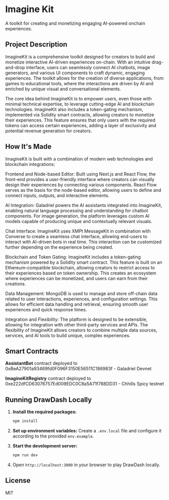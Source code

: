 # Imagine Kit

A toolkit for creating and monetizing engaging AI-powered onchain experiences.

## Project Description

ImagineKit is a comprehensive toolkit designed for creators to build and monetize interactive AI-driven experiences on-chain. With an intuitive drag-and-drop interface, users can seamlessly connect AI chatbots, image generators, and various UI components to craft dynamic, engaging experiences. The toolkit allows for the creation of diverse applications, from games to educational tools, where the interactions are driven by AI and enriched by unique visual and conversational elements.

The core idea behind ImagineKit is to empower users, even those with minimal technical expertise, to leverage cutting-edge AI and blockchain technologies. ImagineKit also includes a token-gating mechanism, implemented via Solidity smart contracts, allowing creators to monetize their experiences. This feature ensures that only users with the required tokens can access certain experiences, adding a layer of exclusivity and potential revenue generation for creators.

## How It's Made

ImagineKit is built with a combination of modern web technologies and blockchain integrations:

Frontend and Node-based Editor: Built using Next.js and React Flow, the front-end provides a user-friendly interface where creators can visually design their experiences by connecting various components. React Flow serves as the basis for the node-based editor, allowing users to define and connect inputs, outputs, and interactive elements.

AI Integration: Galadriel powers the AI assistants integrated into ImagineKit, enabling natural language processing and understanding for chatbot components. For image generation, the platform leverages custom AI models capable of producing unique and contextually relevant visuals.

Chat Interface: ImagineKit uses XMPt MessageKit in combination with Converse to create a seamless chat interface, allowing end-users to interact with AI-driven bots in real time. This interaction can be customized further depending on the experience being created.

Blockchain and Token Gating: ImagineKit includes a token-gating mechanism powered by a Solidity smart contract. This feature is built on an Ethereum-compatible blockchain, allowing creators to restrict access to their experiences based on token ownership. This creates an ecosystem where experiences can be monetized, and users can earn from their creations.

Data Management: MongoDB is used to manage and store off-chain data related to user interactions, experiences, and configuration settings. This allows for efficient data handling and retrieval, ensuring smooth user experiences and quick response times.

Integration and Flexibility: The platform is designed to be extensible, allowing for integration with other third-party services and APIs. The flexibility of ImagineKit allows creators to combine multiple data sources, services, and AI tools to build unique, complex experiences.

## Smart Contracts

**AssistantBot** contract deployed to 0xBeA27901a93469fd0F096F3150E56511C186983f - Galadriel Devnet

**ImagineKitRegistry** contract deployed to 0xe222dfCD63076757Ed009EDC0C8a5A71f788DD31 - Chhills Spicy testnet

## Running DrawDash Locally

1. **Install the required packages:**

   ```bash
   npm install
   ```

2. **Set up environment variables:**
   Create a `.env.local` file and configure it according to the provided `env.example`.

3. **Start the development server:**

   ```bash
   npm run dev
   ```

4. Open `http://localhost:3000` in your browser to play DrawDash locally.

## License

MIT
